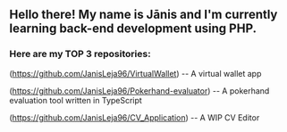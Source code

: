 ## Hello there! My name is Jānis and I'm currently learning back-end development using PHP.

### Here are my TOP 3 repositories:
(https://github.com/JanisLeja96/VirtualWallet) -- A virtual wallet app

(https://github.com/JanisLeja96/Pokerhand-evaluator) -- A pokerhand evaluation tool written in TypeScript

(https://github.com/JanisLeja96/CV_Application) -- A WIP CV Editor
